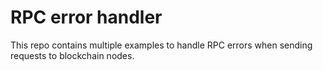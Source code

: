 # RPC error handler

This repo contains multiple examples to handle RPC errors when sending requests to blockchain nodes.
